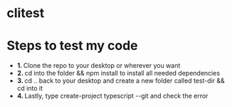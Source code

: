 # clitest
<h1> Steps to test my code </h1>
<ul>
<li><strong>1. </strong>Clone the repo to your desktop or wherever you want</li>
<li><strong>2. </strong>cd into the folder && npm install to install all needed dependencies</li>
<li><strong>3. </strong>cd .. back to your desktop and create a new folder called test-dir && cd into it</li>
<li><strong>4. </strong>Lastly, type create-project typescript --git and check the error</li>
</ul>
